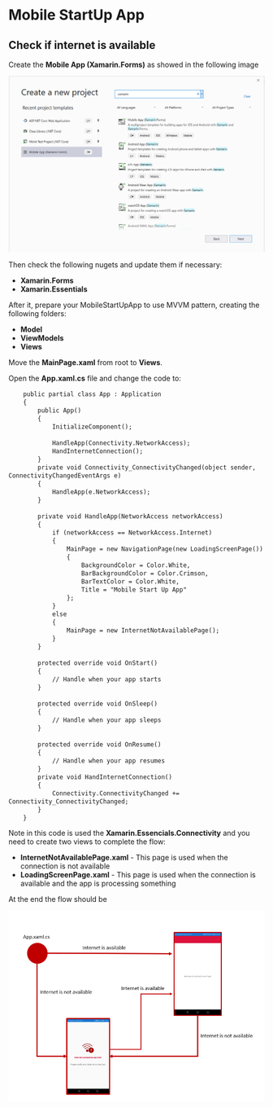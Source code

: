 # Mobile StartUp App

## Check if internet is available

Create the **Mobile App (Xamarin.Forms)** as showed in the following image


<MTMarkdownOptions output='html4'>
	<img src="../images/CreateMobileApp.XamForms.png"/>
</MTMarkdownOptions>



Then check the following nugets and update them if necessary:

* **Xamarin.Forms**
* **Xamarin.Essentials**

After it, prepare your MobileStartUpApp to use MVVM pattern, creating the following folders:

* **Model**
* **ViewModels**
* **Views**

Move the **MainPage.xaml** from root to **Views**.

Open the **App.xaml.cs** file and change the code to:


        public partial class App : Application
        {
            public App()
            {
                InitializeComponent();           
                       
                HandleApp(Connectivity.NetworkAccess);
                HandInternetConnection();
            }
            private void Connectivity_ConnectivityChanged(object sender, ConnectivityChangedEventArgs e)
            {
                HandleApp(e.NetworkAccess);
            }

            private void HandleApp(NetworkAccess networkAccess)
            {
                if (networkAccess == NetworkAccess.Internet)
                {
                    MainPage = new NavigationPage(new LoadingScreenPage())
                    {
                        BackgroundColor = Color.White,
                        BarBackgroundColor = Color.Crimson,
                        BarTextColor = Color.White,
                        Title = "Mobile Start Up App"
                    };
                }
                else
                {
                    MainPage = new InternetNotAvailablePage();              
                }
            }

            protected override void OnStart()
            {
                // Handle when your app starts
            }

            protected override void OnSleep()
            {
                // Handle when your app sleeps
            }

            protected override void OnResume()
            {
                // Handle when your app resumes
            }
            private void HandInternetConnection()
            {
                Connectivity.ConnectivityChanged += Connectivity_ConnectivityChanged;
            }
        }

Note in this code is used the **Xamarin.Essencials.Connectivity** and you need to create two views to complete the flow:

* **InternetNotAvailablePage.xaml** - This page is used when the connection is not available
* **LoadingScreenPage.xaml** -  This page is used when the connection is available and the app is processing something


At the end the flow should be

<MTMarkdownOptions output='html4'>
	<a href="enei.pt"><img src="../images/Flow-internetisnotavailable.png"/></a>
</MTMarkdownOptions>